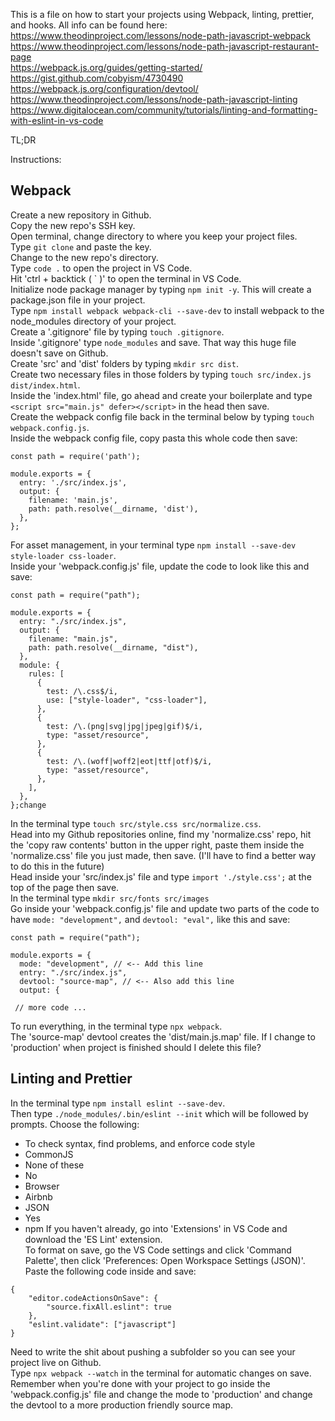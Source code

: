 This is a file on how to start your projects using Webpack, linting, prettier, and hooks. All info can be found here:<br>
https://www.theodinproject.com/lessons/node-path-javascript-webpack<br>
https://www.theodinproject.com/lessons/node-path-javascript-restaurant-page<br>
https://webpack.js.org/guides/getting-started/<br>
https://gist.github.com/cobyism/4730490<br>
https://webpack.js.org/configuration/devtool/<br>
https://www.theodinproject.com/lessons/node-path-javascript-linting<br>
https://www.digitalocean.com/community/tutorials/linting-and-formatting-with-eslint-in-vs-code<br>


TL;DR

Instructions:

## Webpack

Create a new repository in Github.<br>
Copy the new repo's SSH key.<br>
Open terminal, change directory to where you keep your project files.<br>
Type `git clone` and paste the key. <br>
Change to the new repo's directory.<br>
Type `code .` to open the project in VS Code.<br>
Hit 'ctrl + backtick ( \` )' to open the terminal in VS Code.<br>
Initialize node package manager by typing `npm init -y`. This will create a package.json file in your project.<br>
Type `npm install webpack webpack-cli --save-dev` to install webpack to the node_modules directory of your project.<br>
Create a '.gitignore' file by typing `touch .gitignore`.<br>
Inside '.gitignore' type `node_modules` and save. That way this huge file doesn't save on Github.<br>
Create 'src' and 'dist' folders by typing `mkdir src dist`.<br>
Create two necessary files in those folders by typing `touch src/index.js dist/index.html`.<br>
Inside the 'index.html' file, go ahead and create your boilerplate and type `<script src="main.js" defer></script>` in the head then save.<br>
Create the webpack config file back in the terminal below by typing `touch webpack.config.js`.<br>
Inside the webpack config file, copy pasta this whole code then save:

```
const path = require('path');

module.exports = {
  entry: './src/index.js',
  output: {
    filename: 'main.js',
    path: path.resolve(__dirname, 'dist'),
  },
};
```

For asset management, in your terminal type `npm install --save-dev style-loader css-loader`.<br>
Inside your 'webpack.config.js' file, update the code to look like this and save:

```
const path = require("path");

module.exports = {
  entry: "./src/index.js",
  output: {
    filename: "main.js",
    path: path.resolve(__dirname, "dist"),
  },
  module: {
    rules: [
      {
        test: /\.css$/i,
        use: ["style-loader", "css-loader"],
      },
      {
        test: /\.(png|svg|jpg|jpeg|gif)$/i,
        type: "asset/resource",
      },
      {
        test: /\.(woff|woff2|eot|ttf|otf)$/i,
        type: "asset/resource",
      },
    ],
  },
};change
 ```
 
 In the terminal type `touch src/style.css src/normalize.css`.<br>
 Head into my Github repositories online, find my 'normalize.css' repo, hit the 'copy raw contents' button in the upper right, paste them inside the 'normalize.css' file you just made, then save. (I'll have to find a better way to do this in the future)<br>
Head inside your 'src/index.js' file and type `import './style.css';` at the top of the page then save.<br>
In the terminal type `mkdir src/fonts src/images`<br>
Go inside your 'webpack.config.js' file and update two parts of the code to have `mode: "development",` and `devtool: "eval",` like this and save:

```
const path = require("path");

module.exports = {
  mode: "development", // <-- Add this line
  entry: "./src/index.js",
  devtool: "source-map", // <-- Also add this line
  output: {
  
 // more code ...
  ```
  
To run everything, in the terminal type `npx webpack`.<br>
The 'source-map' devtool creates the 'dist/main.js.map' file. If I change to 'production' when project is finished should I delete this file?<br>

## Linting and Prettier

In the terminal type `npm install eslint --save-dev`.<br>
Then type `./node_modules/.bin/eslint --init` which will be followed by prompts. Choose the following:
- To check syntax, find problems, and enforce code style
- CommonJS
- None of these
- No
- Browser
- Airbnb
- JSON
- Yes
- npm
If you haven't already, go into 'Extensions' in VS Code and download the 'ES Lint' extension.<br>
To format on save, go the VS Code settings and click 'Command Palette', then click 'Preferences: Open Workspace Settings (JSON)'.<br>
Paste the following code inside and save:
```
{
    "editor.codeActionsOnSave": {
        "source.fixAll.eslint": true
    },
    "eslint.validate": ["javascript"]
}
```


Need to write the shit about pushing a subfolder so you can see your project live on Github.<br>
Type `npx webpack --watch` in the terminal for automatic changes on save.<br>
Remember when you're done with your project to go inside the 'webpack.config.js' file and change the mode to 'production' and change the devtool to a more production friendly source map.

